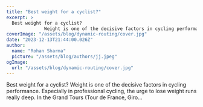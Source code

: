 ```yaml
---
title: "Best weight for a cyclist?"
excerpt: >
  Best weight for a cyclist?
              Weight is one of the decisive factors in cycling performance. Especially in professional cycling, the urge to lose weight runs really deep. In the Grand Tours (T
coverImage: "/assets/blog/dynamic-routing/cover.jpg"
date: "2023-12-13T21:44:00.026Z"
author:
  name: "Rohan Sharma"
  picture: "/assets/blog/authors/jj.jpeg"
ogImage:
  url: "/assets/blog/dynamic-routing/cover.jpg"
---
```


Best weight for a cyclist?
            Weight is one of the decisive factors in cycling performance. Especially in professional cycling, the urge to lose weight runs really deep. In the Grand Tours (Tour de France, Giro…